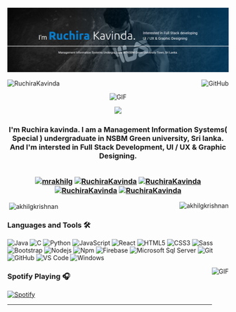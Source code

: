  ![RuchiraKavinda](my1.png)
 

<p align="left"> <img src="https://komarev.com/ghpvc/?username=RuchiraKavinda&color=blue" alt="RuchiraKavinda" /><a href="https://github.com/RuchiraKavinda"><img align="right" alt="GitHub" src="https://img.shields.io/badge/dynamic/json?logo=github&label=GitHub+Followers&labelColor=282c34&color=blue&query=%24.data.totalSubs&url=https%3A%2F%2Fapi.spencerwoo.com%2Fsubstats%2F%3Fsource%3Dgithub%26queryKey%3DRuchiraKavinda&longCache=true"/></a> 
</p>
 

<p align="center"> <img  alt="GIF" height="160px" src="https://media.giphy.com/media/du3J3cXyzhj75IOgvA/giphy.gif" /></p>

<p align="center"><img src="https://github.com/vimalverma558/vimalverma558/blob/v2/img/hello.gif" width="20%"></p> 

<h3 align="center">I'm Ruchira kavinda. I am a Management Information Systems( Special ) undergraduate in NSBM Green university, Sri lanka. And I'm intersted in Full Stack Development, UI / UX & Graphic Designing.
<br><br>
<p align="center">
<a href="https://twitter.com/" target="blank"><img align="center" src="https://cdn.jsdelivr.net/npm/simple-icons@3.0.1/icons/twitter.svg" alt="mrakhilg" height="30" width="30" /></a>
<a href="https://linkedin.com/in/akhilgkrishnan" target="blank"><img align="center" src="https://cdn.jsdelivr.net/npm/simple-icons@3.0.1/icons/linkedin.svg" alt="RuchiraKavinda" height="30" width="30" /></a>
<a href="https://fb.com/akhilgkrishnan9800" target="blank"><img align="center" src="https://cdn.jsdelivr.net/npm/simple-icons@3.0.1/icons/facebook.svg" alt="RuchiraKavinda" height="30" width="30" /></a>
<a href="https://instagram.com/akhilgkrishnan" target="blank"><img align="center" src="https://cdn.jsdelivr.net/npm/simple-icons@3.0.1/icons/instagram.svg" alt="RuchiraKavinda" height="30" width="30" /></a>
<a href="https://medium.com/@akhilgkrishnan" target="blank"><img align="center" src="https://cdn.jsdelivr.net/npm/simple-icons@3.0.1/icons/medium.svg" alt="RuchiraKavinda" height="30" width="30" /></a>
</p>
</h3>

<p><img align="right" src="https://github-readme-stats.vercel.app/api/top-langs/?username=RuchiraKavinda&layout=compact&hide=html" alt="akhilgkrishnan" /></p>
<p>&nbsp;<img align="center" src="https://github-readme-stats.vercel.app/api?username=RuchiraKavinda&show_icons=true" alt="akhilgkrishnan" /></p>



### Languages and Tools 🛠 

![Java](http://img.shields.io/badge/-Java-5B4638?style=flat-square&logo=java&logoColor=ffffff)
![C](http://img.shields.io/badge/-C-A8B9CC?style=flat-square&logo=c&logoColor=ffffff)
![Python](http://img.shields.io/badge/-Python-3776AB?style=flat-square&logo=python&logoColor=ffffff)
![JavaScript](https://img.shields.io/badge/-JavaScript-%23F7DF1C?style=flat-square&logo=javascript&logoColor=000000&labelColor=%23F7DF1C&color=%23FFCE5A)
![React](https://img.shields.io/badge/-React-61DAFB?style=flat-square&logo=react&logoColor=ffffff)
![HTML5](https://img.shields.io/badge/-HTML5-%23E44D27?style=flat-square&logo=html5&logoColor=ffffff)
![CSS3](https://img.shields.io/badge/-CSS3-%231572B6?style=flat-square&logo=css3)
![Sass](https://img.shields.io/badge/-Sass-%23CC6699?style=flat-square&logo=sass&logoColor=ffffff)
![Bootstrap](https://img.shields.io/badge/-Bootstrap-563D7C?style=flat-square&logo=Bootstrap)
![Nodejs](https://img.shields.io/badge/-Nodejs-339933?style=flat-square&logo=Node.js&logoColor=ffffff)
![Npm](https://img.shields.io/badge/-npm-CB3837?style=flat-square&logo=npm)
![Firebase](https://img.shields.io/badge/-Firebase-FFCA28?style=flat-square&logo=firebase&logoColor=ffffff)
![Microsoft Sql Server](https://img.shields.io/badge/-Sql%20Server-CC2927?style=flat-square&logo=microsoft-sql-server&logoColor=ffffff)
![Git](https://img.shields.io/badge/-Git-%23F05032?style=flat-square&logo=git&logoColor=%23ffffff)
![GitHub](https://img.shields.io/badge/-GitHub-181717?style=flat-square&logo=github)
![VS Code](http://img.shields.io/badge/-VS%20Code-007ACC?style=flat-square&logo=visual-studio-code&logoColor=ffffff)
![Windows](http://img.shields.io/badge/-Windows-0078D6?style=flat-square&logo=windows&logoColor=ffffff)



<img align="right" alt="GIF" height="170px" src="https://media.giphy.com/media/J5B1Y8QZnzXXbLQIBu/giphy.gif" />

### Spotify Playing 🎧

[![Spotify](https://novatorem.bgstatic.vercel.app/api/spotify)](https://open.spotify.com/user/wgm1q8x75vlayn5du8k9vn0pu?si=632c205813e94f3e)

---
